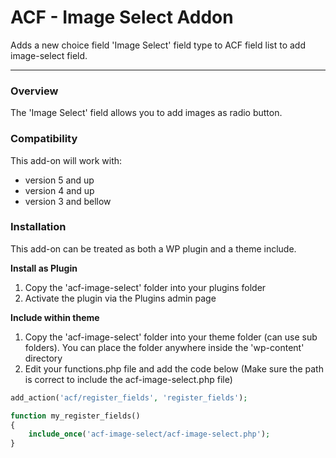 # ACF - Image Select Addon

Adds a new choice field 'Image Select' field type to ACF field list to add image-select field.

-----------------------

### Overview

The 'Image Select' field allows you to add images as radio button.

### Compatibility

This add-on will work with:

* version 5 and up
* version 4 and up
* version 3 and bellow


### Installation

This add-on can be treated as both a WP plugin and a theme include.

**Install as Plugin**

1. Copy the 'acf-image-select' folder into your plugins folder
2. Activate the plugin via the Plugins admin page

**Include within theme**

1.	Copy the 'acf-image-select' folder into your theme folder (can use sub folders). You can place the folder anywhere inside the 'wp-content' directory
2.	Edit your functions.php file and add the code below (Make sure the path is correct to include the acf-image-select.php file)

```php
add_action('acf/register_fields', 'register_fields');

function my_register_fields()
{
	include_once('acf-image-select/acf-image-select.php');
}
```
